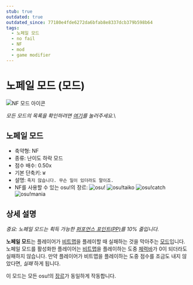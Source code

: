 ```yaml
---
stub: true
outdated: true
outdated_since: 77180e4fde6272da6bfab8e8337dcb379b598b64
tags:
  - 노페일 모드
  - no fail
  - NF
  - mod
  - game modifier
---
```


# 노페일 모드 (모드)

![NF 모드 아이콘](/wiki/shared/mods/NF.png "노페일 모드(NF) 아이콘")

*모든 모드의 목록을 확인하려면 [여기](/wiki/Game_modifier)를 눌러주세요.*\

## 노페일 모드

- 축약형: NF
- 종류: 난이도 하락 모드
- 점수 배수: 0.50x
- 기본 단축키: `W`
- 설명: `죽지 않습니다. 무슨 일이 있더라도 말이죠.`
- NF를 사용할 수 있는 osu!의 장르: ![][osu!] ![][osu!taiko] ![][osu!catch] ![][osu!mania]

## 상세 설명

*중요: 노페일 모드는 획득 가능한 [퍼포먼스 포인트(PP)](/wiki/Performance_Points)를 10% 줄입니다.*

**노페일 모드**는 플레이어가 [비트맵](/wiki/Beatmap)을 플레이할 때 실패하는 것을 막아주는 [모드](/wiki/Game_modifier)입니다. 노페일 모드를 활성화한 플레이어는 [비트맵](/wiki/Beatmap)을 플레이하는 도중 [체력바](/wiki/Glossary/Health_bar)가 0이 되더라도 실패하지 않습니다. 만약 플레이어가 비트맵을 플레이하는 도중 점수를 조금도 내지 않았다면, *실패* 하게 됩니다.

이 모드는 모든 osu!의 [장르](/wiki/Game_mode)가 동일하게 작동합니다.

[osu!]: /wiki/shared/mode/osu.png "osu!"
[osu!taiko]: /wiki/shared/mode/taiko.png "osu!taiko"
[osu!catch]: /wiki/shared/mode/catch.png "osu!catch"
[osu!mania]: /wiki/shared/mode/mania.png "osu!mania"
